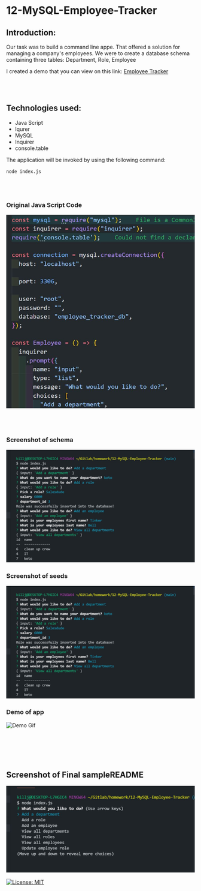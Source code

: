 # 12-MySQL-Employee-Tracker
## Introduction:
Our task was to build a command line appe. That offered a solution for managing a company's employees. We were to create a  database schema containing three tables: Department, Role, Employee

I created a demo that you can view on this link:
 [Employee Tracker](https://drive.google.com/file/d/1BLbe6w9UIov3UzG22q1rq4g9ZKorqRxf/view?usp=sharing/)

<br>
<br>


## Technologies used:

* Java Script
* Iqurer
* MySQL
* Inquirer
* console.table 


The application will be invoked by using the following command:
```bash
node index.js
```
<br>
<br>

### Original Java Script  Code
![screenshot](assets/images/code.JPG)

<br>
<br>

### Screenshot of schema
![screenshot](assets/images/terminal.JPG)

### Screenshot of seeds
![screenshot](assets/images/terminal.JPG)


### Demo of app
![Demo Gif](assets/images/README.gif)

<br>
<br>
<br>
<br>

## Screenshot of Final sampleREADME

![screenshot](assets/images/final.JPG)


[![License: MIT](https://img.shields.io/badge/License-MIT-yellow.svg)](https://opensource.org/licenses/MIT)




